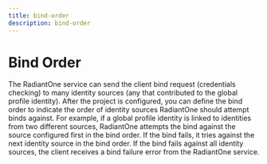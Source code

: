 ```yaml
---
title: bind-order
description: bind-order
---
```

         
# Bind Order

The RadiantOne service can send the client bind request (credentials checking) to many identity sources (any that contributed to the global profile identity). After the project is configured, you can define the bind order to indicate the order of identity sources RadiantOne should attempt binds against. For example, if a global profile identity is linked to identities from two different sources, RadiantOne attempts the bind against the source configured first in the bind order. If the bind fails, it tries against the next identity source in the bind order. If the bind fails against all identity sources, the client receives a bind failure error from the RadiantOne service.
